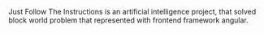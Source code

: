 Just Follow The Instructions is an artificial intelligence project, that solved block world problem that represented with frontend framework angular.
